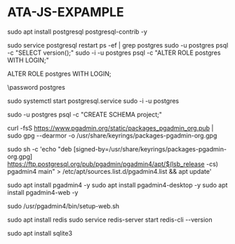 # ATA-JS-EXPAMPLE






sudo apt install postgresql postgresql-contrib -y

sudo service postgresql restart
ps -ef | grep postgres
sudo -u postgres psql -c "SELECT version();"
sudo -i -u postgres psql -c "ALTER ROLE postgres WITH LOGIN;"


ALTER ROLE postgres WITH LOGIN;


\password postgres

sudo systemctl start postgresql.service
sudo -i -u postgres

sudo -u postgres psql -c "CREATE SCHEMA project;"

curl -fsS https://www.pgadmin.org/static/packages_pgadmin_org.pub | sudo gpg --dearmor -o /usr/share/keyrings/packages-pgadmin-org.gpg


sudo sh -c 'echo "deb [signed-by=/usr/share/keyrings/packages-pgadmin-org.gpg] https://ftp.postgresql.org/pub/pgadmin/pgadmin4/apt/$(lsb_release -cs) pgadmin4 main" > /etc/apt/sources.list.d/pgadmin4.list && apt update'

sudo apt install pgadmin4 -y
sudo apt install pgadmin4-desktop -y
sudo apt install pgadmin4-web -y

sudo /usr/pgadmin4/bin/setup-web.sh



sudo apt install redis
sudo service redis-server start
redis-cli --version




sudo apt install sqlite3